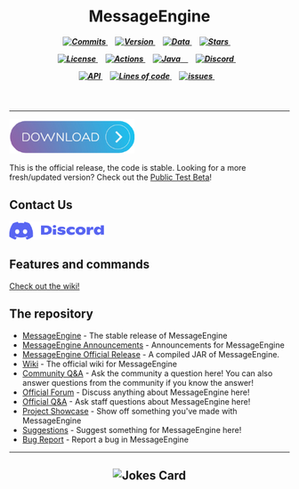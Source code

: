 <h1 align = "center">MessageEngine</h1>

<h5 align = "center">
	
<a href = "https://github.com/afkvido-development/MessageEngine/pulse">
	<img alt="Commits" src = "https://img.shields.io/github/commit-activity/y/afkvido-development/MessageEngine?color=purple&label=Commits&logo=Git&logoColor=white&style=for-the-badge">
</a>⠀
	
<a href = "https://github.com/afkvido-development/MessageEngine/releases/latest">	
	<img alt="Version" src="https://img.shields.io/github/v/release/afkvido-development/MessageEngine?label=Version&logo=Java&logoColor=white&style=for-the-badge">
</a>⠀
	
<a href = "https://github.com/afkvido-development/MessageEngine/tree/OfficialRelease">	
	<img alt="Data" src="https://img.shields.io/github/repo-size/afkvido-development/MessageEngine?color=lightblue&label=Data&logo=GitHub&logoColor=white&style=for-the-badge">
</a>⠀	
	
<a href = "https://github.com/afkvido-development/MessageEngine/stargazers">	
	<img alt="Stars" src="https://img.shields.io/github/stars/afkvido-development/MessageEngine?logo=GitHub&logoColor=white&style=for-the-badge">
</a>⠀
	
<p></p>	
	
<a href = "https://github.com/afkvido-development/MessageEngine/blob/OfficialRelease/LICENSE.txt">	
	<img alt="License" src="https://img.shields.io/badge/License-MPL--2.0-important?logo=GitHub&logoColor=white&style=for-the-badge">
</a>⠀
	
<a href = "https://github.com/afkvido-development/MessageEngine/actions">	
	<img alt="Actions" src="https://img.shields.io/github/workflow/status/afkvido-development/MessageEngine/CI?label=Checks&logo=GitHub%20Actions&logoColor=white&style=for-the-badge">
</a>⠀
	
	
<a href = "https://github.com/afkvido-development/MessageEngine/search?l=java">	 
	<img alt="Java" src="https://img.shields.io/github/languages/top/afkvido-development/MessageEngine?color=cyan&logo=java&logoColor=white&style=for-the-badge">⠀
</a>⠀

<a href = "https://disboard.org/server/893975758677086238">	 
	<img alt="Discord" src="https://img.shields.io/discord/893975758677086238?color=blue&label=Discord&logo=Discord&logoColor=white&style=for-the-badge">
</a>⠀

<p></p>	
	
<a href = "https://github.com/afkvido-development/MessageEngine-API">
    <img alt="API" src="https://img.shields.io/website?down_color=critical&down_message=Offline&label=API&logo=CircleCI&logoColor=white&style=for-the-badge&up_color=brgreen&up_message=Online&url=https%3A%2F%2Fraw.githubusercontent.com%2Fafkvido-development%2FMessageEngine-API%2Fmaster%2Fsrc%2Fapi%2FAPI.yml">
</a>⠀

<a href = "https://github.com/afkvido-development/MessageEngine-PTB/find/OfficialRelease">
	<img alt="Lines of code" src="https://img.shields.io/tokei/lines/github/afkvido-development/MessageEngine?color=green&label=Lines&logo=Circle&logoColor=white&style=for-the-badge">
</a>⠀

<a href = "https://github.com/afkvido-development/MessageEngine/issues">	
	<img alt="issues" src="https://img.shields.io/github/issues/afkvido-development/MessageEngine?color=success&label=issues&logo=GitHub%20Actions&logoColor=white&style=for-the-badge">
</a>⠀	
	
</h5>⠀

______
<a href = "https://afkvido-development.github.io/MessageEngine/">
<img src="https://raw.githubusercontent.com/afkvido/image-repository/ImageRepo/Modern%20Download%20Button.png" width="225"/>
</a>

<p></p>
<p>
This is the official release, the code is stable.
	Looking for a more fresh/updated version? Check out the <a href = "https://github.com/afkvido-development/MessageEngine-PTB/tree/PublicTestBeta"> Public Test Beta</a>!
</p>

<h2>Contact Us</h2>

<a href = "https://disboard.org/server/893975758677086238">
	
<img src="https://raw.githubusercontent.com/afkvido/image-repository/ImageRepo/full_logo_blurple_RGB.png" width="170">	
	
</a>	


<h2>Features and commands</h2>

<a href = "https://github.com/afkvido/MessageEngine/wiki/Commands#commands-list">Check out the wiki!</a>

## The repository
  * <a href = "https://github.com/afkvido-development/MessageEngine">MessageEngine</a> - The stable release of MessageEngine
  * <a href = "https://github.com/afkvido-development/MessageEngine/discussions/categories/announcements">MessageEngine Announcements</a> - Announcements for MessageEngine
  * <a href = "https://github.com/afkvido-development/MessageEngine/releases">MessageEngine Official Release</a> - A compiled JAR of MessageEngine.
  * <a href = "https://github.com/afkvido-development/MessageEngine/wiki">Wiki</a> - The official wiki for MessageEngine
  * <a href = "https://github.com/afkvido-development/MessageEngine/discussions/categories/community-q-a">Community Q&A</a> - Ask the community a question here! You can also answer questions from the community if you know the answer!
  * <a href = "https://github.com/afkvido-development/MessageEngine/discussions/categories/forum">Official Forum</a> - Discuss anything about MessageEngine here!
  * <a href = "https://github.com/afkvido-development/MessageEngine/discussions/categories/official-q-a">Official Q&A</a> - Ask staff questions about MessageEngine here!
  * <a href = "https://github.com/afkvido-development/MessageEngine/discussions/categories/project-showcase">Project Showcase</a> - Show off something you've made with MessageEngine
  * <a href = "https://github.com/afkvido-development/MessageEngine/discussions/categories/suggestions">Suggestions</a> - Suggest something for MessageEngine here!
  * <a href = "https://github.com/afkvido-development/MessageEngine/issues/new/choose">Bug Report</a> - Report a bug in MessageEngine

_____

<h2 align="center">
<img src="https://readme-jokes.vercel.app/api" alt="Jokes Card" />
	</h2>
